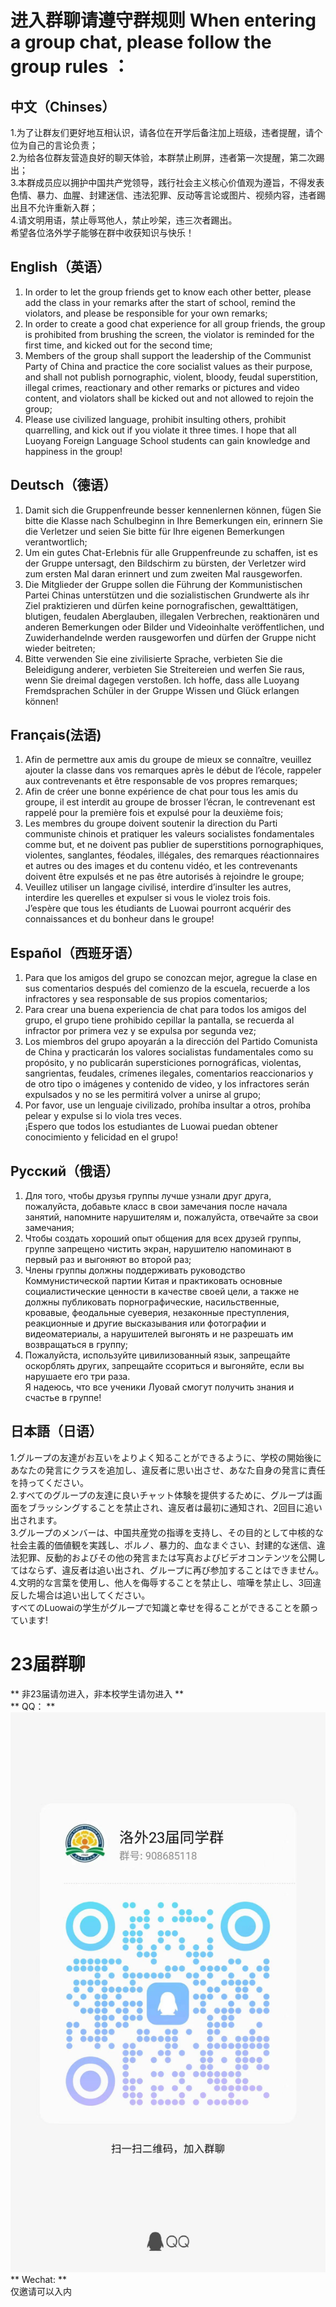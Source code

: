# 进入群聊请遵守群规则 When entering a group chat, please follow the group rules ：
## 中文（Chinses）
1.为了让群友们更好地互相认识，请各位在开学后备注加上班级，违者提醒，请个位为自己的言论负责；  
2.为给各位群友营造良好的聊天体验，本群禁止刷屏，违者第一次提醒，第二次踢出；  
3.本群成员应以拥护中国共产党领导，践行社会主义核心价值观为遵旨，不得发表色情、暴力、血腥、封建迷信、违法犯罪、反动等言论或图片、视频内容，违者踢出且不允许重新入群；  
4.请文明用语，禁止辱骂他人，禁止吵架，违三次者踢出。  
希望各位洛外学子能够在群中收获知识与快乐！  
## English（英语）
1. In order to let the group friends get to know each other better, please add the class in your remarks after the start of school, remind the violators, and please be responsible for your own remarks;
2. In order to create a good chat experience for all group friends, the group is prohibited from brushing the screen, the violator is reminded for the first time, and kicked out for the second time;
3. Members of the group shall support the leadership of the Communist Party of China and practice the core socialist values as their purpose, and shall not publish pornographic, violent, bloody, feudal superstition, illegal crimes, reactionary and other remarks or pictures and video content, and violators shall be kicked out and not allowed to rejoin the group;
4. Please use civilized language, prohibit insulting others, prohibit quarrelling, and kick out if you violate it three times.
I hope that all Luoyang Foreign Language School students can gain knowledge and happiness in the group!
## Deutsch（德语）
1. Damit sich die Gruppenfreunde besser kennenlernen können, fügen Sie bitte die Klasse nach Schulbeginn in Ihre Bemerkungen ein, erinnern Sie die Verletzer und seien Sie bitte für Ihre eigenen Bemerkungen verantwortlich;
2. Um ein gutes Chat-Erlebnis für alle Gruppenfreunde zu schaffen, ist es der Gruppe untersagt, den Bildschirm zu bürsten, der Verletzer wird zum ersten Mal daran erinnert und zum zweiten Mal rausgeworfen.
3. Die Mitglieder der Gruppe sollen die Führung der Kommunistischen Partei Chinas unterstützen und die sozialistischen Grundwerte als ihr Ziel praktizieren und dürfen keine pornografischen, gewalttätigen, blutigen, feudalen Aberglauben, illegalen Verbrechen, reaktionären und anderen Bemerkungen oder Bilder und Videoinhalte veröffentlichen, und Zuwiderhandelnde werden rausgeworfen und dürfen der Gruppe nicht wieder beitreten;
4. Bitte verwenden Sie eine zivilisierte Sprache, verbieten Sie die Beleidigung anderer, verbieten Sie Streitereien und werfen Sie raus, wenn Sie dreimal dagegen verstoßen.
Ich hoffe, dass alle Luoyang Fremdsprachen Schüler in der Gruppe Wissen und Glück erlangen können!
## Français(法语)
1. Afin de permettre aux amis du groupe de mieux se connaître, veuillez ajouter la classe dans vos remarques après le début de l’école, rappeler aux contrevenants et être responsable de vos propres remarques;  
2. Afin de créer une bonne expérience de chat pour tous les amis du groupe, il est interdit au groupe de brosser l’écran, le contrevenant est rappelé pour la première fois et expulsé pour la deuxième fois;  
3. Les membres du groupe doivent soutenir la direction du Parti communiste chinois et pratiquer les valeurs socialistes fondamentales comme but, et ne doivent pas publier de superstitions pornographiques, violentes, sanglantes, féodales, illégales, des remarques réactionnaires et autres ou des images et du contenu vidéo, et les contrevenants doivent être expulsés et ne pas être autorisés à rejoindre le groupe;  
4. Veuillez utiliser un langage civilisé, interdire d’insulter les autres, interdire les querelles et expulser si vous le violez trois fois.  
J’espère que tous les étudiants de Luowai pourront acquérir des connaissances et du bonheur dans le groupe!
## Español（西班牙语）
1. Para que los amigos del grupo se conozcan mejor, agregue la clase en sus comentarios después del comienzo de la escuela, recuerde a los infractores y sea responsable de sus propios comentarios;  
2. Para crear una buena experiencia de chat para todos los amigos del grupo, el grupo tiene prohibido cepillar la pantalla, se recuerda al infractor por primera vez y se expulsa por segunda vez;  
3. Los miembros del grupo apoyarán a la dirección del Partido Comunista de China y practicarán los valores socialistas fundamentales como su propósito, y no publicarán supersticiones pornográficas, violentas, sangrientas, feudales, crímenes ilegales, comentarios reaccionarios y de otro tipo o imágenes y contenido de video, y los infractores serán expulsados y no se les permitirá volver a unirse al grupo;  
4. Por favor, use un lenguaje civilizado, prohíba insultar a otros, prohíba pelear y expulse si lo viola tres veces.  
¡Espero que todos los estudiantes de Luowai puedan obtener conocimiento y felicidad en el grupo!
## Русский（俄语）
1. Для того, чтобы друзья группы лучше узнали друг друга, пожалуйста, добавьте класс в свои замечания после начала занятий, напомните нарушителям и, пожалуйста, отвечайте за свои замечания;  
2. Чтобы создать хороший опыт общения для всех друзей группы, группе запрещено чистить экран, нарушителю напоминают в первый раз и выгоняют во второй раз;  
3. Члены группы должны поддерживать руководство Коммунистической партии Китая и практиковать основные социалистические ценности в качестве своей цели, а также не должны публиковать порнографические, насильственные, кровавые, феодальные суеверия, незаконные преступления, реакционные и другие высказывания или фотографии и видеоматериалы, а нарушителей выгонять и не разрешать им возвращаться в группу;  
4. Пожалуйста, используйте цивилизованный язык, запрещайте оскорблять других, запрещайте ссориться и выгоняйте, если вы нарушаете его три раза.  
Я надеюсь, что все ученики Луовай смогут получить знания и счастье в группе!
## 日本語（日语）
1.グループの友達がお互いをよりよく知ることができるように、学校の開始後にあなたの発言にクラスを追加し、違反者に思い出させ、あなた自身の発言に責任を持ってください。  
2.すべてのグループの友達に良いチャット体験を提供するために、グループは画面をブラッシングすることを禁止され、違反者は最初に通知され、2回目に追い出されます。  
3.グループのメンバーは、中国共産党の指導を支持し、その目的として中核的な社会主義的価値観を実践し、ポルノ、暴力的、血なまぐさい、封建的な迷信、違法犯罪、反動的およびその他の発言または写真およびビデオコンテンツを公開してはならず、違反者は追い出され、グループに再び参加することはできません。  
4.文明的な言葉を使用し、他人を侮辱することを禁止し、喧嘩を禁止し、3回違反した場合は追い出してください。  
すべてのLuowaiの学生がグループで知識と幸せを得ることができることを願っています!  

# 23届群聊
** 非23届请勿进入，非本校学生请勿进入 **  
** QQ： **  
![QQ](Chat_QQ.jpg "QQ")  
** Wechat: **  
仅邀请可以入内  
